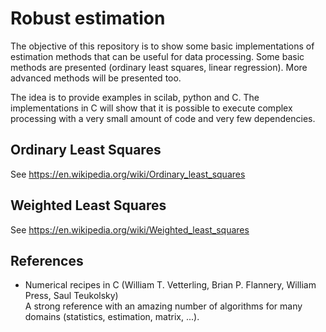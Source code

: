 
# Robust estimation

The objective of this repository is to show some basic implementations of estimation methods that can be useful for data processing.
Some basic methods are presented (ordinary least squares, linear regression).
More advanced methods will be presented too.

The idea is to provide examples in scilab, python and C.
The implementations in C will show that it is possible to execute complex processing with a very small amount of code and very few dependencies.

## Ordinary Least Squares

See https://en.wikipedia.org/wiki/Ordinary_least_squares

## Weighted Least Squares

See https://en.wikipedia.org/wiki/Weighted_least_squares


## References

- Numerical recipes in C (William T. Vetterling, Brian P. Flannery, William Press, Saul Teukolsky) </br>
  A strong reference with an amazing number of algorithms for many domains (statistics, estimation, matrix, ...).
